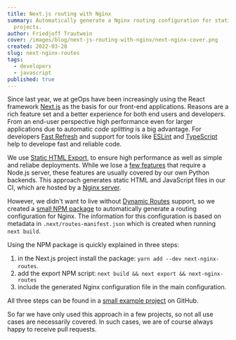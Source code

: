 ```yaml
---
title: Next.js routing with Nginx
summary: Automatically generate a Nginx routing configuration for static Next.js
  projects.
author: Friedjoff Trautwein
cover: /images/blog/next-js-routing-with-nginx/next-nginx-cover.png
created: 2022-03-28
slug: next-nginx-routes
tags:
  - developers
  - javascript
published: true
---
```

Since last year, we at geOps have been increasingly using the React framework [Next.js](https://nextjs.org/) as the basis for our front-end applications. Reasons are a rich feature set and a better experience for both end users and developers. From an end-user perspective high performance even for larger applications due to automatic *code splitting* is a big advantage. For developers [Fast Refresh](https://nextjs.org/docs/basic-features/fast-refresh) and support for tools like [ESLint](https://nextjs.org/docs/basic-features/eslint) and [TypeScript](https://nextjs.org/docs/basic-features/typescript) help to develope fast and reliable code.

We use [Static HTML Export](https://nextjs.org/docs/advanced-features/static-html-export), to ensure high performance as well as simple and reliabe deployments. While we lose a [few features](https://nextjs.org/docs/advanced-features/static-html-export#unsupported-features) that require a Node.js server, these features are usually covered by our own Python backends. This approach generates static HTML and JavaScript files in our CI, which are hosted by a [Nginx server](https://nginx.org/en/).

However, we didn't want to live without [Dynamic Routes](https://nextjs.org/docs/routing/dynamic-routes) support, so we created a [small NPM package](https://www.npmjs.com/package/next-nginx-routes) to automatically generate a routing configuration for Nginx. The information for this configuration is based on metadata in `.next/routes-manifest.json` which is created when running `next build`.

Using the NPM package is quickly explained in three steps:

1. in the Next.js project install the package: `yarn add --dev next-nginx-routes`.
2. add the export NPM script: `next build && next export && next-nginx-routes`
3. include the generated Nginx configuration file in the main configuration.

All three steps can be found in a [small example project](https://github.com/geops/next-nginx-routes/example) on GitHub. 

So far we have only used this approach in a few projects, so not all use cases are necessarily covered. In such cases, we are of course always happy to receive pull requests.